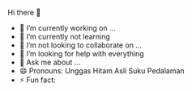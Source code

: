  Hi there 👋

- 🔭 I’m currently working on ...
- 🌱 I’m currently not learning 
- 👯 I’m not looking to collaborate on ...
- 🤔 I’m looking for help with everything
- 💬 Ask me about ...
- 😄 Pronouns: Unggas Hitam Asli Suku Pedalaman
- ⚡ Fun fact: 
